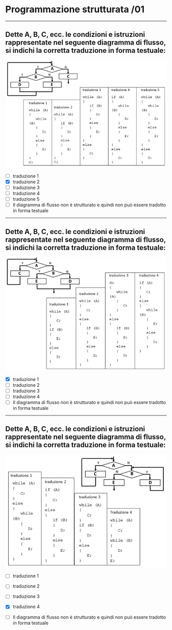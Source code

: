# Programmazione strutturata /01

---

## Dette A, B, C, ecc. le condizioni e istruzioni rappresentate nel seguente diagramma di flusso, si indichi la corretta traduzione in forma testuale: 

![](fig05_programmazione_strutturata_01-01.png)

- [ ] traduzione 1
- [x] traduzione 2
- [ ] traduzione 3
- [ ] traduzione 4
- [ ] traduzione 5
- [ ] Il diagramma di flusso non è strutturato e quindi non può essere tradotto in forma testuale

---

## Dette A, B, C, ecc. le condizioni e istruzioni rappresentate nel seguente diagramma di flusso, si indichi la corretta traduzione in forma testuale: 

![](fig05_programmazione_strutturata_01-02.png)

- [x] traduzione 1
- [ ] traduzione 2
- [ ] traduzione 3
- [ ] traduzione 4
- [ ] Il diagramma di flusso non è strutturato e quindi non può essere tradotto in forma testuale

---

## Dette A, B, C, ecc. le condizioni e istruzioni rappresentate nel seguente diagramma di flusso, si indichi la corretta traduzione in forma testuale: 

![](fig05_programmazione_strutturata_01-03.png)

- [ ] traduzione 1
- [ ] traduzione 2
- [ ] traduzione 3
- [x] traduzione 4
- [ ] Il diagramma di flusso non è strutturato e quindi non può essere tradotto in forma testuale

